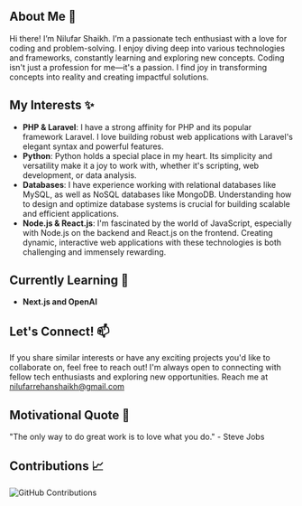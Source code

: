 ## About Me 👋
Hi there! I’m Nilufar Shaikh.
I’m a passionate tech enthusiast with a love for coding and problem-solving. I enjoy diving deep into various technologies and frameworks, constantly learning and exploring new concepts. Coding isn't just a profession for me—it's a passion. I find joy in transforming concepts into reality and creating impactful solutions.

## My Interests ✨
- **PHP & Laravel**: I have a strong affinity for PHP and its popular framework Laravel. I love building robust web applications with Laravel's elegant syntax and powerful features.
- **Python**: Python holds a special place in my heart. Its simplicity and versatility make it a joy to work with, whether it's scripting, web development, or data analysis.
- **Databases**: I have experience working with relational databases like MySQL, as well as NoSQL databases like MongoDB. Understanding how to design and optimize database systems is crucial for building scalable and efficient applications.
- **Node.js & React.js**: I'm fascinated by the world of JavaScript, especially with Node.js on the backend and React.js on the frontend. Creating dynamic, interactive web applications with these technologies is both challenging and immensely rewarding.

## Currently Learning 🌱
- **Next.js and OpenAI**

## Let's Connect! 📫
If you share similar interests or have any exciting projects you'd like to collaborate on, feel free to reach out! I'm always open to connecting with fellow tech enthusiasts and exploring new opportunities. 
Reach me at [nilufarrehanshaikh@gmail.com](mailto:nilufarrehanshaikh@gmail.com)

## Motivational Quote 🌟
"The only way to do great work is to love what you do." - Steve Jobs

## Contributions 📈
![GitHub Contributions](https://github-readme-streak-stats.herokuapp.com/?user=nilufarshaikh)

